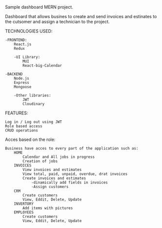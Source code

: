 Sample dashboard MERN project.

Dashboard that allows busines to create and send invoices and estinates to the cutsomer and 
assign a technician to the project. 

TECHNOLOGIES USED:

    -FRONTEND:
        React.js
        Redux

        -UI Library: 
            MUI
            React-big-Calendar

    -BACKEND
        Node.js
        Express
        Mongoose

        -Other libraries: 
            JWT
            Cloudinary


FEATURES: 

    Log in / Log out using JWT
    Role based access
    CRUD operations

Acces based on the role: 

    Business have acces to every part of the application such as: 
        HOME
            Calendar and All jobs in progress
            Creation of jobs
        INVOICES
            View invoices and estimates
            View total, paid, unpaid, overdue, drat invoices
            Create invoices and estimates
                -dinamically add fields in invoices
                -Assign customers
        CRM
            Create customers
            View, Eddit, Delete, Update
        INVERTORY
            Add items with pictures
        EMPLOYEES 
            Create customers
            View, Eddit, Delete, Update




